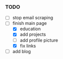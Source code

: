 ### TODO

-   [ ] stop email scraping
-   [ ] finish main page
    -   [x] education
    -   [x] add projects
    -   [ ] add profile picture
    -   [x] fix links
-   [ ] add blog
